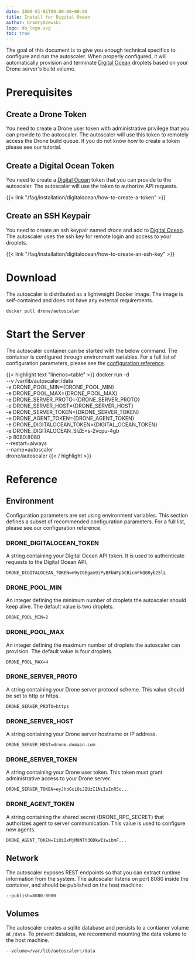 ```yaml
---
date: 2000-01-01T00:00:00+00:00
title: Install for Digital Ocean
author: bradrydzewski
logo: do_logo.svg
toc: true
---
```


The goal of this document is to give you enough technical specifics to configure and run the autoscaler. When properly configured, it will automatically provision and terminate [Digital Ocean](https://m.do.co/c/00500d28741b) droplets based on your Drone server's build volume.

# Prerequisites

## Create a Drone Token

You need to create a Drone user token with administrative privilege that you can provide to the autoscaler. The autoscaler will use this token to remotely access the Drone build queue. If you do not know how to create a token please see our tutorial.

## Create a Digital Ocean Token

You need to create a [Digital Ocean](https://m.do.co/c/00500d28741b) token that you can provide to the autoscaler. The autoscaler will use the token to authorize API requests.

{{< link "/faq/installation/digitalocean/how-to-create-a-token" >}}

## Create an SSH Keypair

You need to create an ssh keypair named _drone_ and add to [Digital Ocean](https://m.do.co/c/00500d28741b). The autoscaler uses the ssh key for remote login and access to your droplets. 

{{< link "/faq/installation/digitalocean/how-to-create-an-ssh-key" >}}

# Download

The autoscaler is distributed as a lightweight Docker image. The image is self-contained and does not have any external requirements.

```
docker pull drone/autoscaler
```

# Start the Server

The autoscaler container can be started with the below command. The container is configured through environment variables. For a full list of configuration parameters, please see the [configuration reference](/reference).

{{< highlight text "linenos=table" >}}
docker run -d \
  --v /var/lib/autoscaler:/data \
  -e DRONE_POOL_MIN={DRONE_POOL_MIN} \
  -e DRONE_POOL_MAX={DRONE_POOL_MAX} \
  -e DRONE_SERVER_PROTO={DRONE_SERVER_PROTO} \
  -e DRONE_SERVER_HOST={DRONE_SERVER_HOST} \
  -e DRONE_SERVER_TOKEN={DRONE_SERVER_TOKEN} \
  -e DRONE_AGENT_TOKEN={DRONE_AGENT_TOKEN} \
  -e DRONE_DIGITALOCEAN_TOKEN={DIGITAL_OCEAN_TOKEN} \
  -e DRONE_DIGITALOCEAN_SIZE=s-2vcpu-4gb \
  -p 8080:8080 \
  --restart=always \
  --name=autoscaler \
  drone/autoscaler
{{< / highlight >}}

# Reference

## Environment

Configuration parameters are set using environment variables. This section defines a subset of recommended configuration parameters. For a full list, please see our configuration reference.

### DRONE_DIGITALOCEAN_TOKEN

A string containing your Digital Ocean API token. It is used to authenticate requests to the Digital Ocean API.

```
DRONE_DIGITALOCEAN_TOKEN=m9yIGEgam9iPyBFbWFpbCBicmFkQGRyb25lL
```

### DRONE_POOL_MIN

An integer defining the minimum number of droplets the autoscaler should keep alive. The default value is two droplets.

```
DRONE_POOL_MIN=2
```

### DRONE_POOL_MAX

An integer defining the maximum number of droplets the autoscaler can provision. The default value is four droplets.

```
DRONE_POOL_MAX=4
```

### DRONE_SERVER_PROTO

A string containing your Drone server protocol scheme. This value should be set to http or https.

```
DRONE_SERVER_PROTO=https
```

### DRONE_SERVER_HOST

A string containing your Drone server hostname or IP address.

```
DRONE_SERVER_HOST=drone.domain.com
```

### DRONE_SERVER_TOKEN

A string containing your Drone user token. This token must grant administrative access to your Drone server.

```
DRONE_SERVER_TOKEN=eyJhbGciOiJIUzI1NiIsInR5c...
```

### DRONE_AGENT_TOKEN

A string containing the shared secret (DRONE_RPC_SECRET) that authorizes agent to server communication. This value is used to configure new agents.

```
DRONE_AGENT_TOKEN=IiOiIxMjM0NTY3ODkwIiwibmF...
```

## Network

The autoscaler exposes REST endpoints so that you can extract runtime information from the system. The autoscaler listens on port 8080 inside the container, and should be published on the host machine:

```
--publish=8080:8080
```

## Volumes

The autoscaler creates a sqlite database and persists to a contianer volume at `/data`. To prevent dataloss, we recommend mounting the data volume to the host machine.


```
--volume=/var/lib/autoscaler:/data
```

